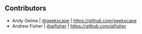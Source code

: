 Contributors
------------
- Andy Gelme | [@geekscape](https://twitter.com/geekscape) | https://github.com/geekscape
- Andrew Fisher | [@ajfisher](https://twitter.com/ajfisher) | https://github.com/ajfisher
